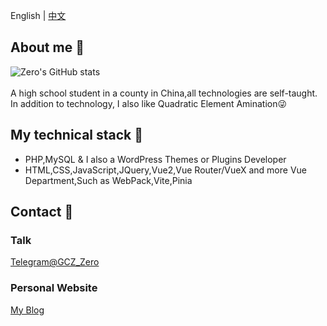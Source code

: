 <!--切换语言-->

English
|
[中文](https://github.com/Groupguanfang/groupguanfang) 

## About me 🌈
![Zero's GitHub stats](https://github-readme-stats.vercel.app/api?username=Groupguanfang&show_icons=true&theme=radical)  
<br>
A high school student in a county in China,all technologies are self-taught.  
In addition to technology, I also like Quadratic Element Amination😜

## My technical stack 📲

* PHP,MySQL & I also a WordPress Themes or Plugins Developer  
* HTML,CSS,JavaScript,JQuery,Vue2,Vue Router/VueX and more Vue Department,Such as WebPack,Vite,Pinia

## Contact 💬
### Talk
[Telegram@GCZ_Zero](http://t.me/GCZ_Zero)  
### Personal Website
[My Blog](https://blog.xhhzs.cn)
